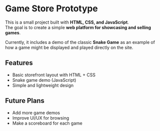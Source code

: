 # Game Store Prototype

This is a small project built with **HTML, CSS, and JavaScript**.  
The goal is to create a simple **web platform for showcasing and selling games**.  

Currently, it includes a demo of the classic **Snake Game** as an example of how a game might be displayed and played directly on the site.

## Features
- Basic storefront layout with HTML + CSS
- Snake game demo (JavaScript)
- Simple and lightweight design

## Future Plans
- Add more game demos
- Improve UI/UX for browsing
- Make a scoreboard for each game
